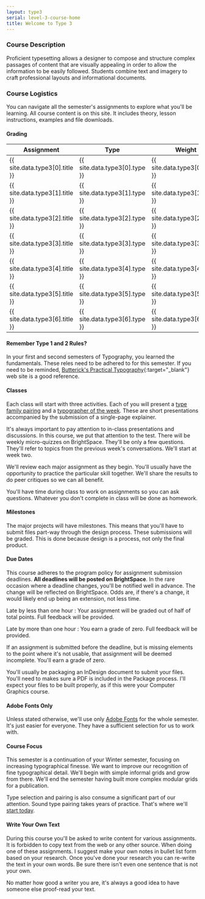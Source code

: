 ```yaml
---
layout: type3
serial: level-3-course-home
title: Welcome to Type 3
---
```

### Course Description

Proficient typesetting allows a designer to compose and structure complex passages of content that are visually appealing in order to allow the information to be easily followed. Students combine text and imagery to craft professional layouts and informational documents.

### Course Logistics

You can navigate all the semester's assignments to explore what you'll be learning. All course content is on this site. It includes theory, lesson instructions, examples and file downloads.

#### Grading 

<table class="rubric">
	<thead>
	<tr>
	<th>Assignment</th>
	<th class="column-2">Type</th>
	<th class="column-3">Weight</th>
	</tr>
	</thead>
	<tbody>
	<tr><td>{{ site.data.type3[0].title }}</td><td class="column-2">{{ site.data.type3[0].type }}</td><td class="column-3">{{ site.data.type3[0].value }}</td></tr>
	<tr><td>{{ site.data.type3[1].title }}</td><td class="column-2">{{ site.data.type3[1].type }}</td><td class="column-3">{{ site.data.type3[1].value }}</td></tr>
	<tr><td>{{ site.data.type3[2].title }}</td><td class="column-2">{{ site.data.type3[2].type }}</td><td class="column-3">{{ site.data.type3[2].value }}</td></tr>
	<tr><td>{{ site.data.type3[3].title }}</td><td class="column-2">{{ site.data.type3[3].type }}</td><td class="column-3">{{ site.data.type3[3].value }}</td></tr>
	<tr><td>{{ site.data.type3[4].title }}</td><td class="column-2">{{ site.data.type3[4].type }}</td><td class="column-3">{{ site.data.type3[4].value }}</td></tr>
	<tr><td>{{ site.data.type3[5].title }}</td><td class="column-2">{{ site.data.type3[5].type }}</td><td class="column-3">{{ site.data.type3[5].value }}</td></tr>
	<tr><td>{{ site.data.type3[6].title }}</td><td class="column-2">{{ site.data.type3[6].type }}</td><td class="column-3">{{ site.data.type3[6].value }}</td></tr>
	</tbody>
</table>

#### Remember Type 1 and 2 Rules?

In your first and second semesters of Typography, you learned the fundamentals. These reles need to be adhered to for this semester. If you need to be reminded, [Butterick's Practical Typography](https://practicaltypography.com){:target="_blank"} web site is a good reference.

#### Classes

Each class will start with three activities. Each of you will present a <a href="{{site.baseurl}}/type-3/type-family-pairing/index.html" title="Type family pairing">type family pairing</a> and a <a href="{{site.baseurl}}/type-3/typographer-of-the-week/index.html" title="Typographer of the week">typographer of the week</a>. These are short presentations accompanied by the submission of a single-page explainer.

It's always important to pay attention to in-class presentations and discussions. In this course, we put that attention to the test. There will be weekly micro-quizzes on BrightSpace. They'll be only a few questions. They'll refer to topics from the previous week's conversations. We'll start at week two.

We'll review each major assignment as they begin. You'll usually have the opportunity to practice the particular skill together. We'll share the results to do peer critiques so we can all benefit.

You'll have time during class to work on assignments so you can ask questions. Whatever you don't complete in class will be done as homework.

#### Milestones

The major projects will have milestones. This means that you'll have to submit files part-way through the design process. These submissions will be graded. This is done because design is a process, not only the final product.

#### Due Dates

This course adheres to the program policy for assignment submission deadlines. **All deadlines will be posted on BrightSpace**. In the rare occasion where a deadline changes, you'll be notified well in advance. The change will be reflected on BrightSpace. Odds are, if there's a change, it would likely end up being an extension, not less time.

Late by less than one hour
: Your assignment will be graded out of half of total points. Full feedback will be provided.

Late by more than one hour
: You earn a grade of zero. Full feedback will be provided.

If an assignment is submitted before the deadline, but is missing elements to the point where it's not usable, that assignment will be deemed incomplete. You'll earn a grade of zero.

You'll usually be packaging an InDesign document to submit your files. You'll need to makes sure a PDF is included in the Package process. I'll expect your files to be built properly, as if this were your Computer Graphics course.

#### Adobe Fonts Only

Unless stated otherwise, we'll use only [Adobe Fonts](https://fonts.adobe.com) for the whole semester. It's just easier for everyone. They have a sufficient selection for us to work with.

#### Course Focus

This semester is a continuation of your Winter semester, focusing on increasing typographical finesse. We want to improve our recognition of fine typographical detail. We'll begin with simple informal grids and grow from there. We'll end the semester having built more complex modular grids for a publication.

Type selection and pairing is also consume a significant part of our attention. Sound type pairing takes years of practice. That's where we'll <a href="{{site.baseurl}}/type-3/type-family-pairing/index.html" title="Type family pairing">start today</a>.

#### Write Your Own Text

During this course you'll be asked to write content for various assignments. It is forbidden to copy text from the web or any other source. When doing one of these assignments. I suggest make your own notes in bullet list form based on your research. Once you've done your research you can re-write the text in your own words. Be sure there isn't even one sentence that is not your own.

No matter how good a writer you are, it's always a good idea to have someone else proof-read your text.